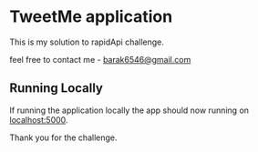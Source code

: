 # TweetMe application

This is my solution to rapidApi challenge.

feel free to contact me - barak6546@gmail.com

## Running Locally
If running the application locally the app should now running on [localhost:5000](http://localhost:5000/).

Thank you for the challenge.